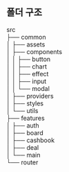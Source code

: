 ## 폴더 구조
src  
├── common  
│   ├── assets  
│   ├── components  
│   │   ├── button  
│   │   ├── chart  
│   │   ├── effect  
│   │   ├── input  
│   │   └── modal  
│   ├── providers  
│   ├── styles  
│   └── utils  
├── features  
│   ├── auth  
│   ├── board  
│   ├── cashbook  
│   ├── deal  
│   └── main  
└── router  
